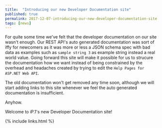 ```yaml
---
title:  "Introducing our new Developer Documentation site"
published: true
permalink: 2017-12-07-introducing-our-new-developer-documentation-site.html
tags: [news]
---
```


For quite some time we've felt that the developer documentation on our site wasn't enough. Our REST API's auto generated documentation was sort of iffy for newcomers as it was more or less a JSON schema spec with bad data as examples such as `sample string 3` as example string instead a real world value. Going forward this site will make it possible for us to strucure the documentation how we want instead of being constrained by the overhead and headaches created by trying to edit the `Help Pages for ASP.NET Web API`.

The old documentation won't get removed any time soon, although we will start adding links to this site whenever we feel the auto generated documentation is insufficient.

Anyhow.

Welcome to iP.1's new Developer Documentation site!

{% include links.html %}
